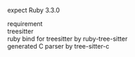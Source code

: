 expect Ruby 3.3.0

requirement  
	treesitter  
	ruby bind for treesitter by ruby-tree-sitter  
	generated C parser by tree-sitter-c  

